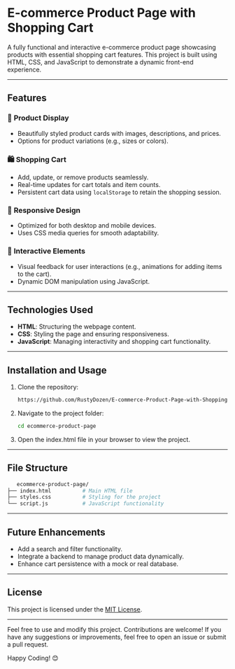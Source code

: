 # **E-commerce Product Page with Shopping Cart**

A fully functional and interactive e-commerce product page showcasing products with essential shopping cart features. This project is built using HTML, CSS, and JavaScript to demonstrate a dynamic front-end experience.

---

## **Features**

### 🛒 **Product Display**
- Beautifully styled product cards with images, descriptions, and prices.
- Options for product variations (e.g., sizes or colors).

### 🛍️ **Shopping Cart**
- Add, update, or remove products seamlessly.
- Real-time updates for cart totals and item counts.
- Persistent cart data using `localStorage` to retain the shopping session.

### 📱 **Responsive Design**
- Optimized for both desktop and mobile devices.
- Uses CSS media queries for smooth adaptability.

### 🎨 **Interactive Elements**
- Visual feedback for user interactions (e.g., animations for adding items to the cart).
- Dynamic DOM manipulation using JavaScript.

---

## **Technologies Used**

- **HTML**: Structuring the webpage content.
- **CSS**: Styling the page and ensuring responsiveness.
- **JavaScript**: Managing interactivity and shopping cart functionality.

---

## **Installation and Usage**

1. Clone the repository:
   ```bash
   https://github.com/RustyDozen/E-commerce-Product-Page-with-Shopping-Cart.git
2. Navigate to the project folder:
    ```bash
   cd ecommerce-product-page
4. Open the index.html file in your browser to view the project.

---

## **File Structure**
```bash
   ecommerce-product-page/
├── index.html          # Main HTML file
├── styles.css          # Styling for the project
└── script.js           # JavaScript functionality
```

---

## **Future Enhancements**

- Add a search and filter functionality.
- Integrate a backend to manage product data dynamically.
- Enhance cart persistence with a mock or real database.

---

## **License**

This project is licensed under the [MIT License](LICENSE).

---

Feel free to use and modify this project. Contributions are welcome! If you have any suggestions or improvements, feel free to open an issue or submit a pull request.

Happy Coding! 😊

